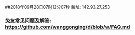 ##2018年09月28日07时12分07秒 新址: 142.93.27.253
### 兔友常见问题及解答: https://github.com/wanggonging/d/blob/w/FAQ.md
